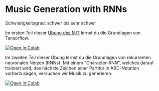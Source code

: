# Music Generation with RNNs

Schwierigkeitsgrad: schwer bis sehr schwer

Im ersten Teil dieser [Übung des MIT](https://github.com/aamini/introtodeeplearning/tree/master/lab1) lernst du die Grundlagen von Tensorflow.

[![Open In Colab][colab-badge]][colab-notebook1]

[colab-notebook1]: <https://colab.research.google.com/github/aamini/introtodeeplearning/blob/master/lab1/Part1_TensorFlow.ipynb>
[colab-badge]: <https://colab.research.google.com/assets/colab-badge.svg>


Im zweiten Teil dieser Übung lernst du die Grundlagen von rekurrenten neuronalen Netzen (RNNs). Mit einem "Character-RNN", welches darauf trainiert wird, das nächste Zeichen einer Partitur in ABC-Notation vorherzusagen, versuchen wir Musik zu generieren.

[![Open In Colab][colab-badge]][colab-notebook2]

[colab-notebook2]: <https://colab.research.google.com/github/aamini/introtodeeplearning/blob/master/lab1/Part2_Music_Generation.ipynb>
[colab-badge]: <https://colab.research.google.com/assets/colab-badge.svg>

